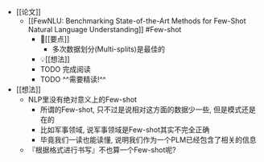 - [[论文]]
	- [[FewNLU: Benchmarking State-of-the-Art Methods for Few-Shot Natural Language Understanding]] #Few-shot
		- 📌[[要点]]
			- 多次数据划分(Multi-splits)是最佳的
		- 💡[[想法]]
		- TODO 完成阅读
		- TODO ^^需要精读!^^
- [[想法]]
	- NLP里没有绝对意义上的Few-shot
		- 所谓的Few-shot, 只不过是说相对这方面的数据少一些, 但是模式还是在的
		- 比如军事领域, 说军事领域是Few-shot其实不完全正确
		- 毕竟我们一读也能读懂, 说明我们作为一个PLM已经包含了相关的信息
	- 『根据格式进行书写』不也算一个Few-shot呢?